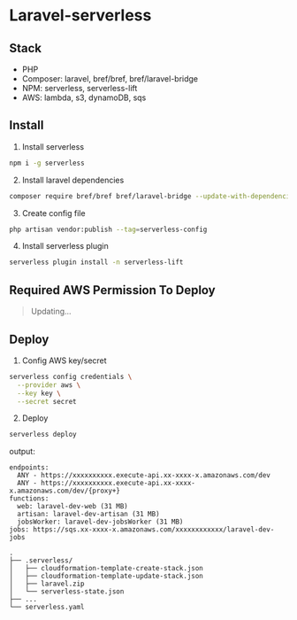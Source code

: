 # Laravel-serverless

## Stack

-   PHP
-   Composer: laravel, bref/bref, bref/laravel-bridge
-   NPM: serverless, serverless-lift
-   AWS: lambda, s3, dynamoDB, sqs

## Install

1. Install serverless

```bash
npm i -g serverless
```

2. Install laravel dependencies

```bash
composer require bref/bref bref/laravel-bridge --update-with-dependencies
```

3. Create config file

```bash
php artisan vendor:publish --tag=serverless-config
```

4. Install serverless plugin

```bash
serverless plugin install -n serverless-lift
```

## Required AWS Permission To Deploy

> Updating...

## Deploy

1. Config AWS key/secret

```bash
serverless config credentials \
  --provider aws \
  --key key \
  --secret secret
```

2. Deploy

```bash
serverless deploy
```

output:

```
endpoints:
  ANY - https://xxxxxxxxxx.execute-api.xx-xxxx-x.amazonaws.com/dev
  ANY - https://xxxxxxxxxx.execute-api.xx-xxxx-x.amazonaws.com/dev/{proxy+}
functions:
  web: laravel-dev-web (31 MB)
  artisan: laravel-dev-artisan (31 MB)
  jobsWorker: laravel-dev-jobsWorker (31 MB)
jobs: https://sqs.xx-xxxx-x.amazonaws.com/xxxxxxxxxxxx/laravel-dev-jobs
```

```
.
├── .serverless/
│   ├── cloudformation-template-create-stack.json
│   ├── cloudformation-template-update-stack.json
│   ├── laravel.zip
│   └── serverless-state.json
├── ...
└── serverless.yaml
```

